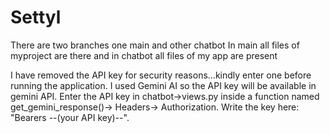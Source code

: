 # Settyl
There are two branches one main and other chatbot
In main all files of myproject are there and in chatbot all files of my app are present

I have removed the API key for security reasons...kindly enter one before running the application.
I used Gemini AI so the API key will be available in gemini API.
Enter the API key in chatbot->views.py inside a function named get_gemini_response()-> Headers-> Authorization.
Write the key here: "Bearers --(your API key)--".

